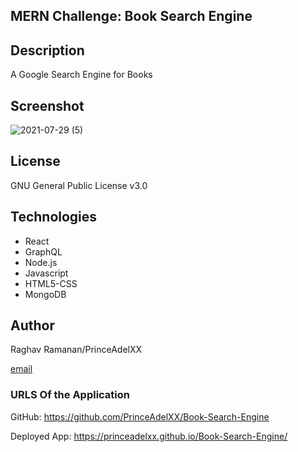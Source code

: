 


## MERN Challenge: Book Search Engine

## Description

A Google Search Engine for Books

## **Screenshot**


![2021-07-29 (5)](https://user-images.githubusercontent.com/71949043/127600464-6dc70a9d-8955-45d2-90f1-8d7a17dd4143.png)


## License

GNU General Public License v3.0

## **Technologies**

- React
- GraphQL
- Node.js
- Javascript
- HTML5-CSS
- MongoDB



## Author

Raghav Ramanan/PrinceAdelXX


[email](dialga1994.gmail.com)

### URLS Of the Application

GitHub: https://github.com/PrinceAdelXX/Book-Search-Engine

Deployed App: https://princeadelxx.github.io/Book-Search-Engine/


